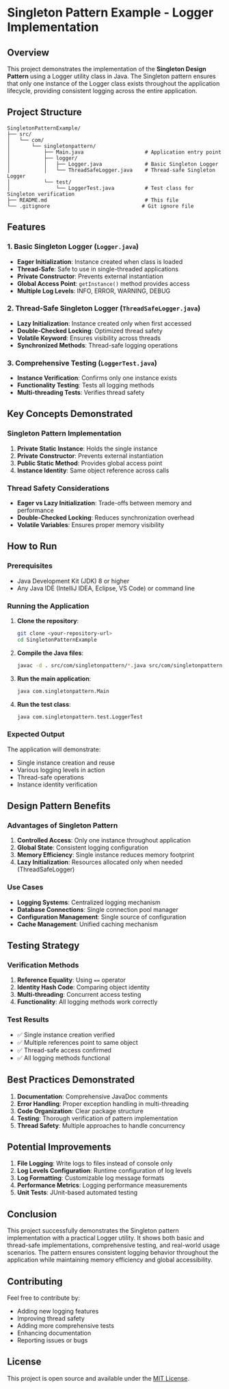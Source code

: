 # Singleton Pattern Example - Logger Implementation

## Overview
This project demonstrates the implementation of the **Singleton Design Pattern** using a Logger utility class in Java. The Singleton pattern ensures that only one instance of the Logger class exists throughout the application lifecycle, providing consistent logging across the entire application.

## Project Structure
```
SingletonPatternExample/
├── src/
│   └── com/
│       └── singletonpattern/
│           ├── Main.java                    # Application entry point
│           ├── logger/
│           │   ├── Logger.java              # Basic Singleton Logger
│           │   └── ThreadSafeLogger.java    # Thread-safe Singleton Logger
│           └── test/
│               └── LoggerTest.java          # Test class for Singleton verification
├── README.md                                # This file
└── .gitignore                              # Git ignore file
```

## Features

### 1. Basic Singleton Logger (`Logger.java`)
- **Eager Initialization**: Instance created when class is loaded
- **Thread-Safe**: Safe to use in single-threaded applications
- **Private Constructor**: Prevents external instantiation
- **Global Access Point**: `getInstance()` method provides access
- **Multiple Log Levels**: INFO, ERROR, WARNING, DEBUG

### 2. Thread-Safe Singleton Logger (`ThreadSafeLogger.java`)
- **Lazy Initialization**: Instance created only when first accessed
- **Double-Checked Locking**: Optimized thread safety
- **Volatile Keyword**: Ensures visibility across threads
- **Synchronized Methods**: Thread-safe logging operations

### 3. Comprehensive Testing (`LoggerTest.java`)
- **Instance Verification**: Confirms only one instance exists
- **Functionality Testing**: Tests all logging methods
- **Multi-threading Tests**: Verifies thread safety

## Key Concepts Demonstrated

### Singleton Pattern Implementation
1. **Private Static Instance**: Holds the single instance
2. **Private Constructor**: Prevents external instantiation
3. **Public Static Method**: Provides global access point
4. **Instance Identity**: Same object reference across calls

### Thread Safety Considerations
- **Eager vs Lazy Initialization**: Trade-offs between memory and performance
- **Double-Checked Locking**: Reduces synchronization overhead
- **Volatile Variables**: Ensures proper memory visibility

## How to Run

### Prerequisites
- Java Development Kit (JDK) 8 or higher
- Any Java IDE (IntelliJ IDEA, Eclipse, VS Code) or command line

### Running the Application
1. **Clone the repository**:
   ```bash
   git clone <your-repository-url>
   cd SingletonPatternExample
   ```

2. **Compile the Java files**:
   ```bash
   javac -d . src/com/singletonpattern/*.java src/com/singletonpattern/logger/*.java src/com/singletonpattern/test/*.java
   ```

3. **Run the main application**:
   ```bash
   java com.singletonpattern.Main
   ```

4. **Run the test class**:
   ```bash
   java com.singletonpattern.test.LoggerTest
   ```

### Expected Output
The application will demonstrate:
- Single instance creation and reuse
- Various logging levels in action
- Thread-safe operations
- Instance identity verification

## Design Pattern Benefits

### Advantages of Singleton Pattern
1. **Controlled Access**: Only one instance throughout application
2. **Global State**: Consistent logging configuration
3. **Memory Efficiency**: Single instance reduces memory footprint
4. **Lazy Initialization**: Resources allocated only when needed (ThreadSafeLogger)

### Use Cases
- **Logging Systems**: Centralized logging mechanism
- **Database Connections**: Single connection pool manager
- **Configuration Management**: Single source of configuration
- **Cache Management**: Unified caching mechanism

## Testing Strategy

### Verification Methods
1. **Reference Equality**: Using `==` operator
2. **Identity Hash Code**: Comparing object identity
3. **Multi-threading**: Concurrent access testing
4. **Functionality**: All logging methods work correctly

### Test Results
- ✅ Single instance creation verified
- ✅ Multiple references point to same object
- ✅ Thread-safe access confirmed
- ✅ All logging methods functional

## Best Practices Demonstrated

1. **Documentation**: Comprehensive JavaDoc comments
2. **Error Handling**: Proper exception handling in multi-threading
3. **Code Organization**: Clear package structure
4. **Testing**: Thorough verification of pattern implementation
5. **Thread Safety**: Multiple approaches to handle concurrency

## Potential Improvements

1. **File Logging**: Write logs to files instead of console only
2. **Log Levels Configuration**: Runtime configuration of log levels
3. **Log Formatting**: Customizable log message formats
4. **Performance Metrics**: Logging performance measurements
5. **Unit Tests**: JUnit-based automated testing

## Conclusion

This project successfully demonstrates the Singleton pattern implementation with a practical Logger utility. It shows both basic and thread-safe implementations, comprehensive testing, and real-world usage scenarios. The pattern ensures consistent logging behavior throughout the application while maintaining memory efficiency and global accessibility.

## Contributing

Feel free to contribute by:
- Adding new logging features
- Improving thread safety
- Adding more comprehensive tests
- Enhancing documentation
- Reporting issues or bugs

## License

This project is open source and available under the [MIT License](LICENSE).